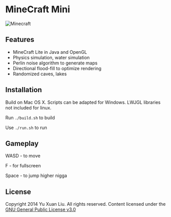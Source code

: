 MineCraft Mini
==============
![Minecraft](img/preview.png)

Features
---------
- MineCraft Lite in Java and OpenGL
- Physics simulation, water simulation
- Perlin noise algorithm to generate maps
- Directional flood-fill to optimize rendering
- Randomized caves, lakes

Installation
-----------
Build on Mac OS X. Scripts can be adapted for Windows. LWJGL libraries not included for linux.

Run ```./build.sh``` to build

Use ```./run.sh``` to run


Gameplay
-----------

WASD - to move

F - for fullscreen

Space - to jump higher nigga


License
--------

Copyright 2014 Yu Xuan Liu. All rights reserved. Content licensed under the [GNU General Public License v3.0](LICENSE)
